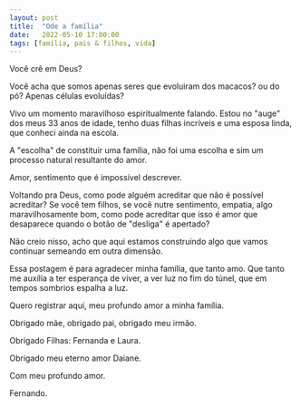 ```yaml
---
layout: post
title:  "Ode a família"
date:   2022-05-10 17:00:00
tags: [família, pais & filhos, vida]
---
```


Você crê em Deus? 

Você acha que somos apenas seres que evoluiram dos macacos? ou do pó? Apenas células evoluídas?

Vivo um momento maravilhoso espiritualmente falando. Estou no "auge" dos meus 33 anos de idade, tenho duas filhas incríveis e uma esposa linda, que conheci ainda na escola. 

A "escolha" de constituir uma família, não foi uma escolha e sim um processo natural resultante do amor.

Amor, sentimento que é impossível descrever.

Voltando pra Deus, como pode alguém acreditar que não é possível acreditar? Se você tem filhos, se você nutre sentimento, empatia, algo maravilhosamente bom, como pode acreditar que isso é amor que desaparece quando o botão de "desliga" é apertado?

Não creio nisso, acho que aqui estamos construindo algo que vamos continuar semeando em outra dimensão.

Essa postagem é para agradecer minha família, que tanto amo. Que tanto me auxília a ter esperança de viver, a ver luz no fim do túnel, que em tempos sombrios espalha a luz.

Quero registrar aqui, meu profundo amor a minha família.

Obrigado mãe, obrigado pai, obrigado meu irmão.

Obrigado Filhas: Fernanda e Laura.

Obrigado meu eterno amor Daiane.

Com meu profundo amor.

Fernando.